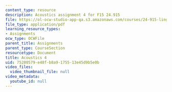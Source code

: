 ```yaml
---
content_type: resource
description: Acoustics assignment 4 for F15 24.915
file: https://ol-ocw-studio-app-qa.s3.amazonaws.com/courses/24-915-linguistic-phonetics-fall-2015/75280579e48fb8a9175513e45d9b5e0b_MIT24_915F15_Assignment5.pdf
file_type: application/pdf
learning_resource_types:
- Assignments
ocw_type: OCWFile
parent_title: Assignments
parent_type: CourseSection
resourcetype: Document
title: Acoustics 4
uid: 75280579-e48f-b8a9-1755-13e45d9b5e0b
video_files:
  video_thumbnail_file: null
video_metadata:
  youtube_id: null
---
```

